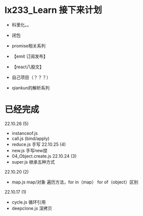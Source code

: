# lx233_Learn 接下来计划
- 科里化。。 
- 闭包
- promise相关系列

- 【emit 订阅发布】
- 【react八股文】
- 自己项目（？？？）
- qiankun的解析系列


# 已经完成
22.10.26 (5)
- instanceof.js
- call.js (bind/apply)
- reduce.js 手写
22.10.25 (4)
- new.js 手写new捏
- 04_Object.create.js 
22.10.24 (3)
- super.js 继承五种方式 
  
22.10.20 (2)
- map.js  map/对象 遍历方法，for in（map） for of（object）区别 

22.10.17 (1)
- cycle.js 循环引用 
- deepclone.js 深拷贝 

